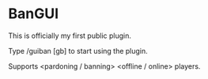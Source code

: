 # BanGUI
This is officially my first public plugin.

Type /guiban [gb] to start using the plugin.

Supports <pardoning / banning> <offline / online> players.
